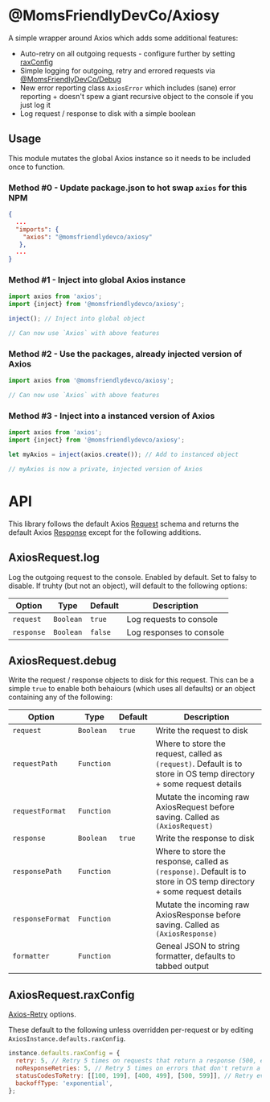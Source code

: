 @MomsFriendlyDevCo/Axiosy
=========================
A simple wrapper around Axios which adds some additional features:

* Auto-retry on all outgoing requests - configure further by setting [raxConfig](https://github.com/JustinBeckwith/retry-axios#usage)
* Simple logging for outgoing, retry and errored requests via [@MomsFriendlyDevCo/Debug](https://github.com/MomsFriendlyDevCo/Debug)
* New error reporting class `AxiosError` which includes (sane) error reporting + doesn't spew a giant recursive object to the console if you just log it
* Log request / response to disk with a simple boolean


Usage
-----
This module mutates the global Axios instance so it needs to be included once to function.


### Method #0 - Update package.json to hot swap `axios` for this NPM
```json
{
  ...
  "imports": {
    "axios": "@momsfriendlydevco/axiosy"
   },
  ...
}
```


### Method #1 - Inject into global Axios instance
```javascript
import axios from 'axios';
import {inject} from '@momsfriendlydevco/axiosy';

inject(); // Inject into global object

// Can now use `Axios` with above features
```


### Method #2 - Use the packages, already injected version of Axios
```javascript
import axios from '@momsfriendlydevco/axiosy';

// Can now use `Axios` with above features
```


### Method #3 - Inject into a instanced version of Axios
```javascript
import axios from 'axios';
import {inject} from '@momsfriendlydevco/axiosy';

let myAxios = inject(axios.create()); // Add to instanced object

// myAxios is now a private, injected version of Axios
```

API
===
This library follows the default Axios [Request](https://axios-http.com/docs/req_config) schema and returns the default Axios [Response](https://axios-http.com/docs/res_schema) except for the following additions.

AxiosRequest.log
----------------
Log the outgoing request to the console.
Enabled by default. Set to falsy to disable.
If truhty (but not an object), will default to the following options:

| Option     | Type      | Default | Description              |
|------------|-----------|---------|--------------------------|
| `request`  | `Boolean` | `true`  | Log requests to console  |
| `response` | `Boolean` | `false` | Log responses to console |



AxiosRequest.debug
------------------
Write the request / response objects to disk for this request.
This can be a simple `true` to enable both behaiours (which uses all defaults) or an object containing any of the following:

| Option           | Type       | Default | Description                                                                                                          |
|------------------|------------|---------|----------------------------------------------------------------------------------------------------------------------|
| `request`        | `Boolean`  | `true`  | Write the request to disk                                                                                            |
| `requestPath`    | `Function` |         | Where to store the request, called as `(request)`. Default is to store in OS temp directory + some request details   |
| `requestFormat`  | `Function` |         | Mutate the incoming raw AxiosRequest before saving. Called as `(AxiosRequest)`                                       |
| `response`       | `Boolean`  | `true`  | Write the response to disk                                                                                           |
| `responsePath`   | `Function` |         | Where to store the response, called as `(response)`. Default is to store in OS temp directory + some request details |
| `responseFormat` | `Function` |         | Mutate the incoming raw AxiosResponse before saving. Called as `(AxiosResponse)`                                     |
| `formatter`      | `Function` |         | Geneal JSON to string formatter, defaults to tabbed output                                                           |


AxiosRequest.raxConfig
----------------------
[Axios-Retry](https://github.com/JustinBeckwith/retry-axios) options.

These default to the following unless overridden per-request or by editing `AxiosInstance.defaults.raxConfig`.

```javascript
instance.defaults.raxConfig = {
  retry: 5, // Retry 5 times on requests that return a response (500, etc) before giving up.  Defaults to 3.
  noResponseRetries: 5, // Retry 5 times on errors that don't return a response (ENOTFOUND, ETIMEDOUT, etc).
  statusCodesToRetry: [[100, 199], [400, 499], [500, 599]], // Retry everything except 2?? (OK), 3?? (redirect) codes
  backoffType: 'exponential',
};
```
